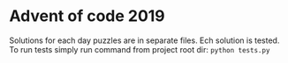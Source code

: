 # Advent of code 2019

Solutions for each day puzzles are in separate files.
Ech solution is tested. To run tests simply run command from project root dir:
`python tests.py`
